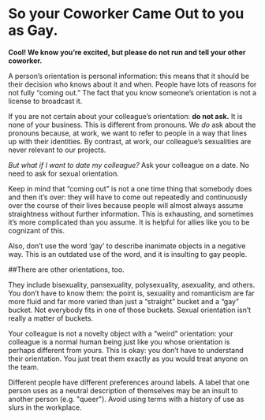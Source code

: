 # So your Coworker Came Out to you as Gay.

**Cool! We know you’re excited, but please do not run and tell your other coworker.**

A person’s orientation is personal information: this means that it should be their decision who knows about it and when. People have lots of reasons for not fully “coming out.” The fact that you know someone’s orientation is not a license to broadcast it.

If you are not certain about your colleague’s orientation: **do not ask.** It is none of your business. This is different from pronouns. We *do* ask about the pronouns because, at work, we want to refer to people in a way that lines up with their identities. By contrast, at work, our colleague’s sexualities are never relevant to our projects.

*But what if I want to date my colleague?* Ask your colleague on a date. No need to ask for sexual orientation.

Keep in mind that “coming out” is not a one time thing that somebody does and then it’s over: they will have to come out repeatedly and continuously over the course of their lives because people will almost always assume straightness without further information. This is exhausting, and sometimes it’s more complicated than you assume. It is helpful for allies like you to be cognizant of this.

Also, don’t use the word ‘gay’ to describe inanimate objects in a negative way. This is an outdated use of the word, and it is insulting to gay people.

##There are other orientations, too.

They include bisexuality, pansexuality, polysexuality, asexuality, and others. You don’t have to know them: the point is, sexuality and romanticism are far more fluid and far more varied than just a “straight” bucket and a “gay” bucket. Not everybody fits in one of those buckets. Sexual orientation isn’t really a matter of buckets.

Your colleague is not a novelty object with a “weird” orientation: your colleague is a normal human being just like you whose orientation is perhaps different from yours. This is okay: you don’t have to understand their orientation. You just treat them exactly as you would treat anyone on the team.

Different people have different preferences around labels. A label that one person uses as a neutral description of themselves may be an insult to another person (e.g. "queer"). Avoid using terms with a history of use as slurs in the workplace.
